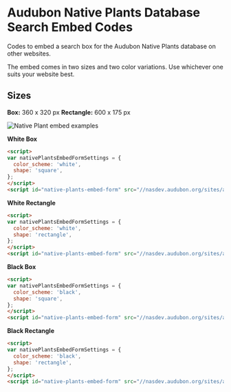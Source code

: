 # Audubon Native Plants Database Search Embed Codes
Codes to embed a search box for the Audubon Native Plants database on other websites.

The embed comes in two sizes and two color variations. Use whichever one suits your website best.

## Sizes
**Box:** 360 x 320 px
**Rectangle:** 600 x 175 px

![Native Plant embed examples](https://github.com/audubongit/native-plants-embed/blob/master/np-embed-examples.png?raw=true)


**White Box**

```HTML
<script>
var nativePlantsEmbedFormSettings = {
  color_scheme: 'white',
  shape: 'square',
};
</script>
<script id="native-plants-embed-form" src="//nasdev.audubon.org/sites/all/modules/custom/native_plants_embed_form/native_plants_embed_form.min.js"></script>
```

**White Rectangle**

```HTML
<script>
var nativePlantsEmbedFormSettings = {
  color_scheme: 'white',
  shape: 'rectangle',
};
</script>
<script id="native-plants-embed-form" src="//nasdev.audubon.org/sites/all/modules/custom/native_plants_embed_form/native_plants_embed_form.min.js"></script>
```

**Black Box**

```HTML
<script>
var nativePlantsEmbedFormSettings = {
  color_scheme: 'black',
  shape: 'square',
};
</script>
<script id="native-plants-embed-form" src="//nasdev.audubon.org/sites/all/modules/custom/native_plants_embed_form/native_plants_embed_form.min.js"></script>
```

**Black Rectangle**

```HTML
<script>
var nativePlantsEmbedFormSettings = {
  color_scheme: 'black',
  shape: 'rectangle',
};
</script>
<script id="native-plants-embed-form" src="//nasdev.audubon.org/sites/all/modules/custom/native_plants_embed_form/native_plants_embed_form.min.js"></script>
```
